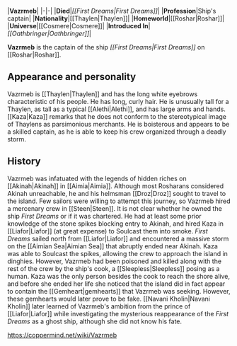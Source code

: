 |**Vazrmeb**|
|-|-|
|**Died**|*[[First Dreams\|First Dreams]]*|
|**Profession**|Ship's captain|
|**Nationality**|[[Thaylen\|Thaylen]]|
|**Homeworld**|[[Roshar\|Roshar]]|
|**Universe**|[[Cosmere\|Cosmere]]|
|**Introduced In**|*[[Oathbringer\|Oathbringer]]*|

**Vazrmeb** is the captain of the ship *[[First Dreams\|First Dreams]]* on [[Roshar\|Roshar]].

## Appearance and personality
Vazrmeb is [[Thaylen\|Thaylen]] and has the long white eyebrows characteristic of his people. He has long, curly hair. He is unusually tall for a Thaylen, as tall as a typical [[Alethi\|Alethi]], and has large arms and hands. [[Kaza\|Kaza]] remarks that he does not conform to the stereotypical image of Thaylens as parsimonious merchants. He is boisterous and appears to be a skilled captain, as he is able to keep his crew organized through a deadly storm.

## History
Vazrmeb was infatuated with the legends of hidden riches on [[Akinah\|Akinah]] in [[Aimia\|Aimia]]. Although most Rosharans considered Akinah unreachable, he and his helmsman [[Droz\|Droz]] sought to travel to the island. Few sailors were willing to attempt this journey, so Vazrmeb hired a mercenary crew in [[Steen\|Steen]]. It is not clear whether he owned the ship *First Dreams* or if it was chartered. He had at least some prior knowledge of the stone spikes blocking entry to Akinah, and hired Kaza in [[Liafor\|Liafor]] (at great expense) to Soulcast them into smoke.
*First Dreams* sailed north from [[Liafor\|Liafor]] and encountered a massive storm on the [[Aimian Sea\|Aimian Sea]] that abruptly ended near Akinah. Kaza was able to Soulcast the spikes, allowing the crew to approach the island in dinghies. However, Vazrmeb had been poisoned and killed along with the rest of the crew by the ship's cook, a [[Sleepless\|Sleepless]] posing as a human. Kaza was the only person besides the cook to reach the shore alive, and before she ended her life she noticed that the island did in fact appear to contain the [[Gemheart\|gemhearts]] that Vazrmeb was seeking. However, these gemhearts would later prove to be fake.
[[Navani Kholin\|Navani Kholin]] later learned of Vazrmeb's ambition from the prince of [[Liafor\|Liafor]] while investigating the mysterious reappearance of the *First Dreams* as a ghost ship, although she did not know his fate.



https://coppermind.net/wiki/Vazrmeb